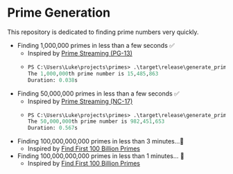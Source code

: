 # Prime Generation
This repository is dedicated to finding prime numbers very quickly.
- Finding 1,000,000 primes in less than a few seconds ✅
  - Inspired by [Prime Streaming (PG-13)](https://www.codewars.com/kata/5519a584a73e70fa570005f5)
  -
    ```ps
    PS C:\Users\Luke\projects\primes> .\target\release\generate_primes.exe 1000000
    The 1,000,000th prime number is 15,485,863
    Duration: 0.038s
    ```
- Finding 50,000,000 primes in less than a few seconds ✅
  - Inspired by [Prime Streaming (NC-17)](https://www.codewars.com/kata/5519a584a73e70fa570005f5)
  -
    ```ps
    PS C:\Users\Luke\projects\primes> .\target\release\generate_primes.exe 50000000
    The 50,000,000th prime number is 982,451,653
    Duration: 0.567s
    ```
- Finding 100,000,000,000 primes in less than 3 minutes...🔲
  - Inspired by [Find First 100 Billion Primes](https://www.reddit.com/r/learnprogramming/comments/du8bii/find_first_100_billion_primes/)
- Finding 100,000,000,000 primes in less than 1 minutes... 🔲 
  - Inspired by [Find First 100 Billion Primes](https://www.reddit.com/r/learnprogramming/comments/du8bii/find_first_100_billion_primes/)
